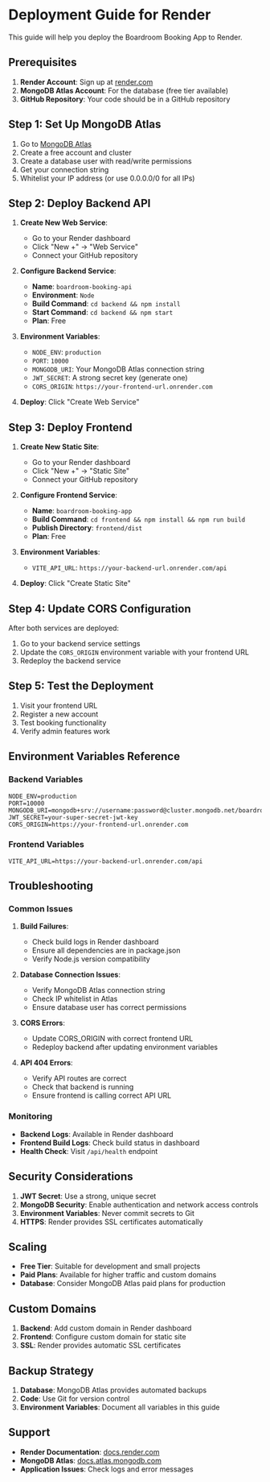 # Deployment Guide for Render

This guide will help you deploy the Boardroom Booking App to Render.

## Prerequisites

1. **Render Account**: Sign up at [render.com](https://render.com)
2. **MongoDB Atlas Account**: For the database (free tier available)
3. **GitHub Repository**: Your code should be in a GitHub repository

## Step 1: Set Up MongoDB Atlas

1. Go to [MongoDB Atlas](https://www.mongodb.com/atlas)
2. Create a free account and cluster
3. Create a database user with read/write permissions
4. Get your connection string
5. Whitelist your IP address (or use 0.0.0.0/0 for all IPs)

## Step 2: Deploy Backend API

1. **Create New Web Service**:
   - Go to your Render dashboard
   - Click "New +" → "Web Service"
   - Connect your GitHub repository

2. **Configure Backend Service**:
   - **Name**: `boardroom-booking-api`
   - **Environment**: `Node`
   - **Build Command**: `cd backend && npm install`
   - **Start Command**: `cd backend && npm start`
   - **Plan**: Free

3. **Environment Variables**:
   - `NODE_ENV`: `production`
   - `PORT`: `10000`
   - `MONGODB_URI`: Your MongoDB Atlas connection string
   - `JWT_SECRET`: A strong secret key (generate one)
   - `CORS_ORIGIN`: `https://your-frontend-url.onrender.com`

4. **Deploy**: Click "Create Web Service"

## Step 3: Deploy Frontend

1. **Create New Static Site**:
   - Go to your Render dashboard
   - Click "New +" → "Static Site"
   - Connect your GitHub repository

2. **Configure Frontend Service**:
   - **Name**: `boardroom-booking-app`
   - **Build Command**: `cd frontend && npm install && npm run build`
   - **Publish Directory**: `frontend/dist`
   - **Plan**: Free

3. **Environment Variables**:
   - `VITE_API_URL`: `https://your-backend-url.onrender.com/api`

4. **Deploy**: Click "Create Static Site"

## Step 4: Update CORS Configuration

After both services are deployed:

1. Go to your backend service settings
2. Update the `CORS_ORIGIN` environment variable with your frontend URL
3. Redeploy the backend service

## Step 5: Test the Deployment

1. Visit your frontend URL
2. Register a new account
3. Test booking functionality
4. Verify admin features work

## Environment Variables Reference

### Backend Variables
```env
NODE_ENV=production
PORT=10000
MONGODB_URI=mongodb+srv://username:password@cluster.mongodb.net/boardroom_booking
JWT_SECRET=your-super-secret-jwt-key
CORS_ORIGIN=https://your-frontend-url.onrender.com
```

### Frontend Variables
```env
VITE_API_URL=https://your-backend-url.onrender.com/api
```

## Troubleshooting

### Common Issues

1. **Build Failures**:
   - Check build logs in Render dashboard
   - Ensure all dependencies are in package.json
   - Verify Node.js version compatibility

2. **Database Connection Issues**:
   - Verify MongoDB Atlas connection string
   - Check IP whitelist in Atlas
   - Ensure database user has correct permissions

3. **CORS Errors**:
   - Update CORS_ORIGIN with correct frontend URL
   - Redeploy backend after updating environment variables

4. **API 404 Errors**:
   - Verify API routes are correct
   - Check that backend is running
   - Ensure frontend is calling correct API URL

### Monitoring

- **Backend Logs**: Available in Render dashboard
- **Frontend Build Logs**: Check build status in dashboard
- **Health Check**: Visit `/api/health` endpoint

## Security Considerations

1. **JWT Secret**: Use a strong, unique secret
2. **MongoDB Security**: Enable authentication and network access controls
3. **Environment Variables**: Never commit secrets to Git
4. **HTTPS**: Render provides SSL certificates automatically

## Scaling

- **Free Tier**: Suitable for development and small projects
- **Paid Plans**: Available for higher traffic and custom domains
- **Database**: Consider MongoDB Atlas paid plans for production

## Custom Domains

1. **Backend**: Add custom domain in Render dashboard
2. **Frontend**: Configure custom domain for static site
3. **SSL**: Render provides automatic SSL certificates

## Backup Strategy

1. **Database**: MongoDB Atlas provides automated backups
2. **Code**: Use Git for version control
3. **Environment Variables**: Document all variables in this guide

## Support

- **Render Documentation**: [docs.render.com](https://docs.render.com)
- **MongoDB Atlas**: [docs.atlas.mongodb.com](https://docs.atlas.mongodb.com)
- **Application Issues**: Check logs and error messages 